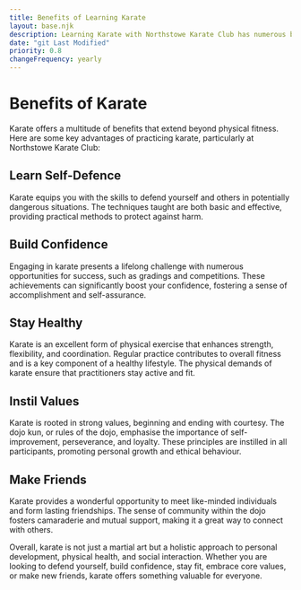 ```yaml
---
title: Benefits of Learning Karate
layout: base.njk
description: Learning Karate with Northstowe Karate Club has numerous benefits including learning effective self defence, gaining confidence and improved fitness
date: "git Last Modified"
priority: 0.8
changeFrequency: yearly
---
```

# Benefits of Karate
Karate offers a multitude of benefits that extend beyond physical fitness. Here are some key advantages of practicing karate, particularly at Northstowe Karate Club:

## Learn Self-Defence
Karate equips you with the skills to defend yourself and others in potentially dangerous situations. The techniques taught are both basic and effective, providing practical methods to protect against harm.

## Build Confidence
Engaging in karate presents a lifelong challenge with numerous opportunities for success, such as gradings and competitions. These achievements can significantly boost your confidence, fostering a sense of accomplishment and self-assurance.

## Stay Healthy
Karate is an excellent form of physical exercise that enhances strength, flexibility, and coordination. Regular practice contributes to overall fitness and is a key component of a healthy lifestyle. The physical demands of karate ensure that practitioners stay active and fit.

## Instil Values
Karate is rooted in strong values, beginning and ending with courtesy. The dojo kun, or rules of the dojo, emphasise the importance of self-improvement, perseverance, and loyalty. These principles are instilled in all participants, promoting personal growth and ethical behaviour.

## Make Friends
Karate provides a wonderful opportunity to meet like-minded individuals and form lasting friendships. The sense of community within the dojo fosters camaraderie and mutual support, making it a great way to connect with others.

Overall, karate is not just a martial art but a holistic approach to personal development, physical health, and social interaction. Whether you are looking to defend yourself, build confidence, stay fit, embrace core values, or make new friends, karate offers something valuable for everyone.
